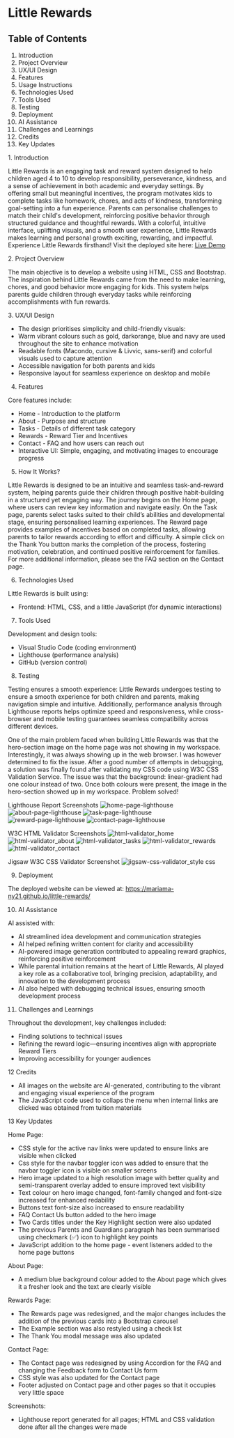 # Little Rewards

## Table of Contents
1. Introduction
2. Project Overview
3. UX/UI Design
4. Features
5. Usage Instructions
6. Technologies Used
7. Tools Used
8. Testing
9. Deployment
10. AI Assistance
11. Challenges and Learnings
12. Credits
13. Key Updates

1️. Introduction

Little Rewards is an engaging task and reward system designed to help children aged 4 to 10 to develop responsibility, perseverance, kindness, and a sense of achievement in both academic and everyday settings. By offering small but meaningful incentives, the program motivates kids to complete tasks like homework, chores, and acts of kindness, transforming goal-setting into a fun experience. Parents can personalise challenges to match their child's development, reinforcing positive behavior through structured guidance and thoughtful rewards. With a colorful, intuitive interface, uplifting visuals, and a smooth user experience, Little Rewards makes learning and personal growth exciting, rewarding, and impactful. Experience Little Rewards firsthand! Visit the deployed site here: [Live Demo](https://mariama-ny21.github.io/little-rewards)

2️. Project Overview

The main objective is to develop a website using HTML, CSS and Bootstrap. The inspiration behind Little Rewards came from the need to make learning, chores, and good behavior more engaging for kids. This system helps parents guide children through everyday tasks while reinforcing accomplishments with fun rewards.

3️. UX/UI Design

- The design prioritises simplicity and child-friendly visuals:
- Warm vibrant colours such as gold, darkorange, blue and navy are used throughout the site to enhance motivation
- Readable fonts (Macondo, cursive & Livvic, sans-serif) and colorful visuals used to capture attention
- Accessible navigation for both parents and kids
- Responsive layout for seamless experience on desktop and mobile

4. Features

Core features include:
- Home - Introduction to the platform
- About - Purpose and structure
- Tasks - Details of different task category
- Rewards - Reward Tier and Incentives
- Contact - FAQ and how users can reach out
- Interactive UI: Simple, engaging, and motivating images to encourage progress

5. How It Works?

Little Rewards is designed to be an intuitive and seamless task-and-reward system, helping parents guide their children through positive habit-building in a structured yet engaging way. The journey begins on the Home page, where users can review key information and navigate easily. On the Task page, parents select tasks suited to their child’s abilities and developmental stage, ensuring personalised learning experiences. The Reward page provides examples of incentives based on completed tasks, allowing parents to tailor rewards according to effort and difficulty. A simple click on the Thank You button marks the completion of the process, fostering motivation, celebration, and continued positive reinforcement for families. For more additional information, please see the FAQ section on the Contact page.

6. Technologies Used

Little Rewards is built using:
- Frontend: HTML, CSS, and a little JavaScript (for dynamic interactions)

7. Tools Used

Development and design tools:
- Visual Studio Code (coding environment)
- Lighthouse (performance analysis)
- GitHub (version control)

8. Testing

Testing ensures a smooth experience:
Little Rewards undergoes testing to ensure a smooth experience for both children and parents, making navigation simple and intuitive. Additionally, performance analysis through Lighthouse reports helps optimize speed and responsiveness, while cross-browser and mobile testing guarantees seamless compatibility across different devices.

One of the main problem faced when building Little Rewards was that the hero-section image on the home page was not showing in my workspace. Interestingly, it was always showing up in the web browser. I was however determined to fix the issue. After a good number of attempts in debugging, a solution was finally found after validating my CSS code using W3C CSS Validation Service. The issue was that the background: linear-gradient had one colour instead of two. Once both colours were present, the image in the hero-section showed up in my workspace. Problem solved! 
 
Lighthouse Report Screenshots
![home-page-lighthouse](https://github.com/user-attachments/assets/244d4037-e952-47d5-be9f-28968417cd57)
![about-page-lighthouse](https://github.com/user-attachments/assets/c04639c4-5889-4354-99ef-4abb1a50d017)
![task-page-lighthouse](https://github.com/user-attachments/assets/5c9ddd6e-a4a4-4bda-9962-67de79d2a10b)
![reward-page-lighthouse](https://github.com/user-attachments/assets/37b4d8a4-0aeb-4b3c-8f30-9f429157a9b6)
![contact-page-lighthouse](https://github.com/user-attachments/assets/b8c53686-f452-4df3-9fd6-11074928814d)

W3C HTML Validator Screenshots
![html-validator_home](https://github.com/user-attachments/assets/2372c6ce-01d8-49bb-8084-b0c283855b21)
![html-validator_about](https://github.com/user-attachments/assets/fc8ba905-c5eb-4e18-a882-2f9a1ebe83a2)
![html-validator_tasks](https://github.com/user-attachments/assets/53096ead-7140-4af7-8f4b-ffd4a746b9fb)
![html-validator_rewards](https://github.com/user-attachments/assets/4bfd0155-3c1f-428c-8e61-b95a55d0366f)
![html-validator_contact](https://github.com/user-attachments/assets/3507c338-71e7-4646-b85a-7936d3a84c48)


Jigsaw W3C CSS Validator Screenshot
![jigsaw-css-validator_style css](https://github.com/user-attachments/assets/2e90b6e3-9661-4c53-b299-6cec25e7e702)

9. Deployment

The deployed website can be viewed at: https://mariama-ny21.github.io/little-rewards/

10. AI Assistance

AI assisted with:
- AI streamlined idea development and communication strategies 
- AI helped refining written content for clarity and accessibility
- AI-powered image generation contributed to appealing reward graphics, reinforcing positive reinforcement
- While parental intuition remains at the heart of Little Rewards, AI played a key role as a collaborative tool, bringing precision, adaptability, and innovation to the development process
- AI also helped with debugging technical issues, ensuring smooth development process

11. Challenges and Learnings

Throughout the development, key challenges included:
- Finding solutions to technical issues
- Refining the reward logic—ensuring incentives align with appropriate Reward Tiers
- Improving accessibility for younger audiences

12 Credits

- All images on the website are AI-generated, contributing to the vibrant and engaging visual experience of the program 
- The JavaScript code used to collaps the menu when internal links are clicked was obtained from tuition materials

13 Key Updates

Home Page:
- CSS style for the active nav links were updated to ensure links are visible when clicked 
- Css style for the navbar toggler icon was added to ensure that the navbar toggler icon is visible on smaller screens
- Hero image updated to a high resolution image with better quality and semi-transparent overlay added to ensure improved text visibility
- Text colour on hero image changed, font-family changed and font-size increased for enhanced redability 
- Buttons text font-size also increased to ensure readability
- FAQ Contact Us button added to the hero image
- Two Cards titles under the Key Highlight section were also updated
- The previous Parents and Guardians paragraph has been summarised using checkmark (✅) icon to highlight key points
- JavaScript addition to the home page - event listeners added to the home page buttons

About Page:
- A medium blue background colour added to the About page which gives it a fresher look and the text are clearly visible

Rewards Page:
- The Rewards page was redesigned, and the major changes includes the addition of the previous cards into a Bootstrap carousel
- The Example section was also restyled using a check list
- The Thank You modal message was also updated

Contact Page:
- The Contact page was redesigned by using Accordion for the FAQ and changing the Feedback form to Contact Us form
- CSS style was also updated for the Contact page
- Footer adjusted on Contact page and other pages so that it occupies very little space

Screenshots:
- Lighthouse report generated for all pages; HTML and CSS validation done after all the changes were made
